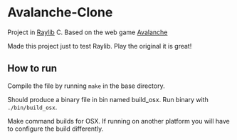 # Avalanche-Clone

Project in [Raylib](https://www.raylib.com/) C. Based on the web game [Avalanche](https://freegames.org/avalanche/)

Made this project just to test Raylib. Play the original it is great!

## How to run

Compile the file by running `make` in the base directory.

Should produce a binary file in bin named build_osx. Run binary with `./bin/build_osx`.

Make command builds for OSX. If running on another platform you will have to configure the build differently.